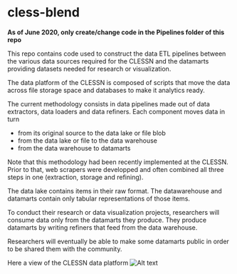 # cless-blend

**As of June 2020, only create/change code in the Pipelines folder of this repo**

This repo contains code used to construct the data ETL pipelines between the various data sources required for the CLESSN and the datamarts providing datasets needed for research or visualization.

The data platform of the CLESSN is composed of scripts that move the data across file storage space and databases to make it analytics ready.

The current methodology consists in data pipelines made out of data extractors, data loaders and data refiners.  Each component moves data in turn 
* from its original source to the data lake or file blob
* from the data lake or file  to the data warehouse 
* from the data warehouse to datamarts 

Note that this methodology had been recently implemented at the CLESSN.  Prior to that, web scrapers were developped and often combined all three steps in one (extraction, storage and refining).

The data lake contains items in their raw format.  The datawarehouse and datamarts contain only tabular representations of those items.

To conduct their research or data visualization projects, researchers will consume data only from the datamarts they produce.  They produce datamarts by writing refiners that feed from the data warehouse.

Researchers will eventually be able to make some datamarts public in order to be shared them with the community.

Here a view of the CLESSN data platform
![Alt text](https://github.com/clessn/diagrams/blob/master/infra/data_platform_clessn.drawio.png)

